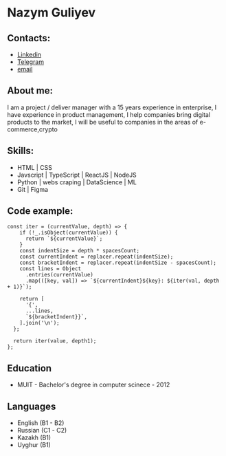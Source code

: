 # Nazym Guliyev
## Contacts:
* [Linkedin](https://www.linkedin.com/in/nazym-guliyev/)
* [Telegram](https://t.me/nzmglv)
* [email](guliyev.n.d@gmail.com)

## About me:
I am a project / deliver manager with a 15 years experience in enterprise, I have experience in product management, I help companies bring digital products to the market, I will be useful to companies in the areas of e-commerce,crypto

## Skills:
* HTML | CSS
* Javscript | TypeScript | ReactJS | NodeJS 
* Python | webs craping | DataScience | ML
* Git | Figma 

## Code example:
```
const iter = (currentValue, depth) => {
    if (!_.isObject(currentValue)) {
      return `${currentValue}`;
    }
    const indentSize = depth * spacesCount;
    const currentIndent = replacer.repeat(indentSize);
    const bracketIndent = replacer.repeat(indentSize - spacesCount);
    const lines = Object
      .entries(currentValue)
      .map(([key, val]) => `${currentIndent}${key}: ${iter(val, depth + 1)}`);

    return [
      '{',
      ...lines,
      `${bracketIndent}}`,
    ].join('\n');
  };

  return iter(value, depth1);
};
```
## Education
* MUIT - Bachelor's degree in computer scinece - 2012

## Languages
* English (B1 - B2)
* Russian (C1 - C2)
* Kazakh (B1)
* Uyghur (B1)